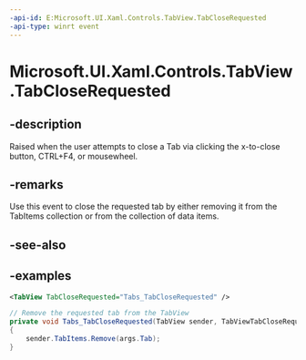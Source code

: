 ```yaml
---
-api-id: E:Microsoft.UI.Xaml.Controls.TabView.TabCloseRequested
-api-type: winrt event
---
```


# Microsoft.UI.Xaml.Controls.TabView.TabCloseRequested

<!--
public event Windows.Foundation.TypedEventHandler<Microsoft.UI.Xaml.Controls.TabView,Microsoft.UI.Xaml.Controls.TabViewTabCloseRequestedEventArgs> TabCloseRequested;
-->

## -description

Raised when the user attempts to close a Tab via clicking the x-to-close button, CTRL+F4, or mousewheel.

## -remarks

Use this event to close the requested tab by either removing it from the TabItems collection or from the collection of data items. 

## -see-also

## -examples

``` xml
<TabView TabCloseRequested="Tabs_TabCloseRequested" />
```

``` csharp
// Remove the requested tab from the TabView
private void Tabs_TabCloseRequested(TabView sender, TabViewTabCloseRequestedEventArgs args)
{
    sender.TabItems.Remove(args.Tab);
}
```

